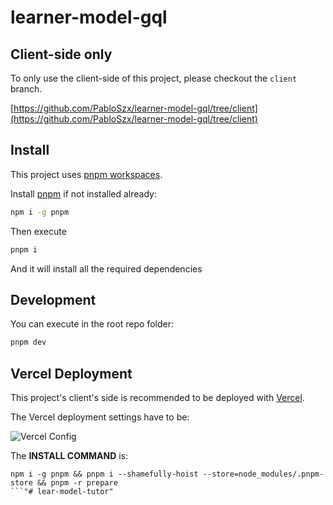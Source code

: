 # learner-model-gql

## Client-side only

To only use the client-side of this project, please checkout the `client` branch.

[https://github.com/PabloSzx/learner-model-gql/tree/client](https://github.com/PabloSzx/learner-model-gql/tree/client)

## Install

This project uses [pnpm workspaces](https://pnpm.io/workspaces).

Install [pnpm](https://pnpm.io/) if not installed already:

```bash
npm i -g pnpm
```

Then execute

```bash
pnpm i
```

And it will install all the required dependencies

## Development

You can execute in the root repo folder:

```bash
pnpm dev
```

## Vercel Deployment

This project's client's side is recommended to be deployed with [Vercel](https://vercel.com/).

The Vercel deployment settings have to be:

![Vercel Config](https://i.imgur.com/zdpOYyU.png)

The __INSTALL COMMAND__ is: 

```
npm i -g pnpm && pnpm i --shamefully-hoist --store=node_modules/.pnpm-store && pnpm -r prepare
```"# lear-model-tutor" 
